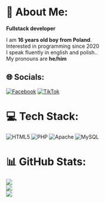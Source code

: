 # 💫 About Me:

<strong>Fullstack developer</strong>

I am <strong>16 years old boy from Poland</strong>.<br>Interested in programming since 2020<br>I speak fluently in english and polish..<br>My pronouns are <strong>he/him</strong>


## 🌐 Socials:
[![Facebook](https://img.shields.io/badge/Facebook-%231877F2.svg?logo=Facebook&logoColor=white)](https://www.facebook.com/profile.php?id=61565010008527) [![TikTok](https://img.shields.io/badge/TikTok-%23000000.svg?logo=TikTok&logoColor=white)](https://tiktok.com/@xedisqd) 

# 💻 Tech Stack:
![HTML5](https://img.shields.io/badge/html5-%23E34F26.svg?style=for-the-badge&logo=html5&logoColor=white) ![PHP](https://img.shields.io/badge/php-%23777BB4.svg?style=for-the-badge&logo=php&logoColor=white) ![Apache](https://img.shields.io/badge/apache-%23D42029.svg?style=for-the-badge&logo=apache&logoColor=white) ![MySQL](https://img.shields.io/badge/mysql-4479A1.svg?style=for-the-badge&logo=mysql&logoColor=white)
# 📊 GitHub Stats:
![](https://github-readme-stats.vercel.app/api?username=Anchiee&theme=dark&hide_border=false&include_all_commits=false&count_private=false)<br/>
![](https://github-readme-streak-stats.herokuapp.com/?user=Anchiee&theme=dark&hide_border=false)<br/>
![](https://github-readme-stats.vercel.app/api/top-langs/?username=Anchiee&theme=dark&hide_border=false&include_all_commits=false&count_private=false&layout=compact)

<!-- Proudly created with GPRM ( https://gprm.itsvg.in ) -->
